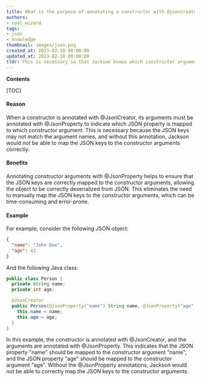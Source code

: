 ```yaml
---
title: What is the purpose of annotating a constructor with @jsoncreator and its arguments with @jsonproperty?
authors:
- cool_wizard
tags:
- json
- knowledge
thumbnail: images/json.png
created_at: 2023-02-10 00:00:00
updated_at: 2023-02-10 00:00:00
tldr: This is necessary so that Jackson knows which constructor argument corresponds to which property in the JSON.
---
```


**Contents**

[TOC]

#### Reason

When a constructor is annotated with @JsonCreator, its arguments must be annotated with @JsonProperty to indicate which JSON property is mapped to which constructor argument. This is necessary because the JSON keys may not match the argument names, and without this annotation, Jackson would not be able to map the JSON keys to the constructor arguments correctly.

#### Benefits

Annotating constructor arguments with @JsonProperty helps to ensure that the JSON keys are correctly mapped to the constructor arguments, allowing the object to be correctly deserialized from JSON. This eliminates the need to manually map the JSON keys to the constructor arguments, which can be time-consuming and error-prone.

#### Example

For example, consider the following JSON object:

```json
{
  "name": "John Doe",
  "age": 42
}
```

And the following Java class:

```java
public class Person {
  private String name;
  private int age;

  @JsonCreator
  public Person(@JsonProperty("name") String name, @JsonProperty("age") int age) {
    this.name = name;
    this.age = age;
  }
}
```

In this example, the constructor is annotated with @JsonCreator, and the arguments are annotated with @JsonProperty. This indicates that the JSON property "name" should be mapped to the constructor argument "name", and the JSON property "age" should be mapped to the constructor argument "age". Without the @JsonProperty annotations, Jackson would not be able to correctly map the JSON keys to the constructor arguments.
